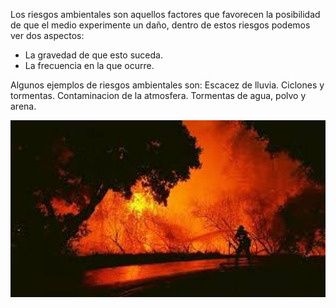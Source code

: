 Los riesgos ambientales son aquellos factores que favorecen la posibilidad de que el medio experimente un daño, dentro de estos riesgos podemos ver dos aspectos:
- La gravedad de que esto suceda.
- La frecuencia en la que ocurre.

Algunos ejemplos de riesgos ambientales son:
Escacez de lluvia.
Ciclones y tormentas.
Contaminacion de la atmosfera.
Tormentas de agua, polvo y arena.

![image](fuego.jpeg)
